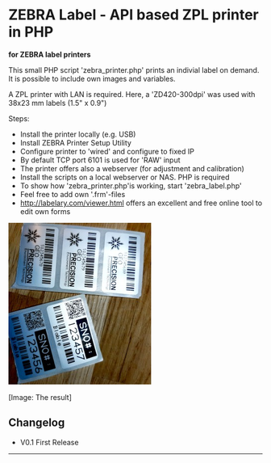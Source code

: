 # ZEBRA Label - API based ZPL printer in PHP #
**for ZEBRA label printers**

This small PHP script 'zebra_printer.php' prints an indivial label on demand.
It is possible to include own images and variables.

A ZPL printer with LAN is required. Here, a 'ZD420-300dpi' was used with 38x23 mm labels (1.5" x 0.9")

Steps:
- Install the printer locally (e.g. USB)
- Install ZEBRA Printer Setup Utility
- Configure printer to 'wired' and configure to fixed IP
- By default TCP port 6101 is used for 'RAW' input
- The printer offers also a webserver (for adjustment and calibration)
- Install the scripts on a local webserver or NAS. PHP is required
- To show how 'zebra_printer.php'is working, start 'zebra_label.php'
- Feel free to add own '.frm'-files
- http://labelary.com/viewer.html offers an excellent and free online tool to edit own forms


![The result](https://github.com/joembedded/zebra_zpl_php_label/blob/main/docu/labels.jpg)

[Image: The result]


## Changelog ##
- V0.1  First Release

---


